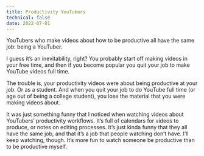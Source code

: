 ```yaml
---
title: Productivity YouTubers
technical: false
date: 2022-07-01
---
```


YouTubers who make videos about how to be productive all have the same job: being a YouTuber. 

I guess it’s an inevitability, right? You probably start off making videos in your free time, and then if you become popular you quit your job to make YouTube videos full time. 

The trouble is, your productivity videos were about being productive at your job. Or as a student. And when you quit your job to do YouTube full time (or age out of being a college student), you lose the material that you were making videos about. 

It was just something funny that I noticed when watching videos about YouTubers’ productivity workflows. It’s full of calendars for videos to produce, or notes on editing processes. It’s just kinda funny that they all have the same job, and that it’s a job that people watching don’t have. I’ll keep watching, though. It’s more fun to watch someone be productive than to be productive myself. 